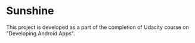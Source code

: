 Sunshine
========

This project is developed as a part of the completion of Udacity course on "Developing Android Apps".
